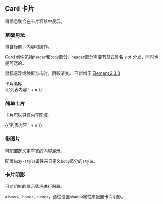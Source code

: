 ## Card 卡片

将信息聚合在卡片容器中展示。

### 基础用法

包含标题，内容和操作。

Card 组件包括`header`和`body`部分，`header`部分需要有显式具名 slot 分发，同时也是可选的。

鼠标悬浮或触屏点击时，阴影渐变。 已新增于 [Element 2.3.3](https://github.com/ElemeFE/element/releases/tag/v2.3.3)

<el-card shadow="hover">
  <div slot="header" class="clearfix">
    <span>卡片名称</span>
  </div>
  <div v-for="o in 4" :key="o" class="text item">
    {{'列表内容 ' + o }}
  </div>
</el-card>

### 简单卡片

卡片可以只有内容区域。

<el-card shadow="hover">
  <div v-for="o in 4" :key="o" class="text item">
    {{'列表内容 ' + o }}
  </div>
</el-card>

### 带图片

可配置定义更丰富的内容展示。

配置`body-style`属性来自定义`body`部分的`style`。

<template>
  <el-row>
    <el-col :sm="{span:8}" :xs="{span:24}" >
      <el-card shadow="always" :body-style="{ padding: '20px' }">
        <img src="https://vuejs.org/images/logo.png" class="image">
        <div style="padding: 14px;">
          <span>Vue</span>
          <div class="bottom clearfix">
            <span class="description">渐进式 JavaScript 框架</span>
            <el-button type="success" plain class="button">按钮</el-button>
          </div>
        </div>
      </el-card>
    </el-col>
  </el-row>
</template>

### 卡片阴影

可对阴影的显示情况进行配置。

`always`、`hover`、`never`，通过设置`shadow`属性来配置卡片阴影。

<template>
  <el-row :gutter="12">
    <el-col :span="8">
      <el-card shadow="always">
        总是显示
      </el-card>
    </el-col>
    <el-col :span="8">
      <el-card shadow="hover">
        鼠标悬浮时显示
      </el-card>
    </el-col>
    <el-col :span="8">
      <el-card shadow="never">
        从不显示
      </el-card>
    </el-col>
  </el-row>
</template>

<style>
  .description {
    font-size: 13px;
    color: #999;
  }
  .bottom {
    margin-top: 13px;
    line-height: 12px;
  }
  .button {
    float: right;
  }
  .image {
    width: 100%;
    display: block;
  }
  .clearfix:before,
  .clearfix:after {
      display: table;
      content: "";
  }
  .clearfix:after {
      clear: both
  }
</style>

